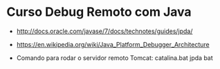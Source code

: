 # Curso Debug Remoto com Java

* http://docs.oracle.com/javase/7/docs/technotes/guides/jpda/
* https://en.wikipedia.org/wiki/Java_Platform_Debugger_Architecture

* Comando para rodar o servidor remoto Tomcat: catalina.bat jpda bat